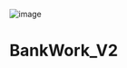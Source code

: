 ![image](https://github.com/user-attachments/assets/c5ec80a6-161a-4aff-b033-54b7f24b6800)
# BankWork_V2
